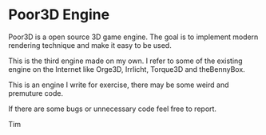 # Poor3D Engine
Poor3D is a open source 3D game engine. The goal is to implement modern rendering technique and make it easy to be used.

This is the third engine made on my own. I refer to some of the existing engine on the Internet like Orge3D, Irrlicht, Torque3D and theBennyBox.

This is an engine I write for exercise, there may be some weird and premuture code.

If there are some bugs or unnecessary code feel free to report.

Tim
